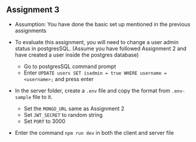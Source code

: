 ## Assignment 3

- Assumption: You have done the basic set up mentioned in the previous assignments

- To evaluate this assignment, you will need to change a user admin status in postgresSQL. (Assume you have followed Assignment 2 and have created a user inside the postgres database)
    - Go to postgresSQL command prompt
    - Enter `UPDATE users SET isadmin = true WHERE username = <username>;` and press enter

- In the server folder, create a `.env` file and copy the format from `.env-sample` file to it.
    - Set the `MONGO_URL` same as Assignment 2
    - Set `JWT_SECRET` to random string
    - Set `PORT` to 3000

- Enter the command `npm run dev` in both the client and server file
